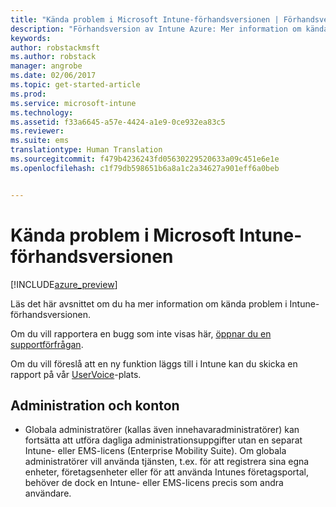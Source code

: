 ```yaml
---
title: "Kända problem i Microsoft Intune-förhandsversionen | Förhandsversion av Intune Azure | Microsoft Docs"
description: "Förhandsversion av Intune Azure: Mer information om kända problem i förhandsversionen"
keywords: 
author: robstackmsft
ms.author: robstack
manager: angrobe
ms.date: 02/06/2017
ms.topic: get-started-article
ms.prod: 
ms.service: microsoft-intune
ms.technology: 
ms.assetid: f33a6645-a57e-4424-a1e9-0ce932ea83c5
ms.reviewer: 
ms.suite: ems
translationtype: Human Translation
ms.sourcegitcommit: f479b4236243fd05630229520633a09c451e6e1e
ms.openlocfilehash: c1f79db598651b6a8a1c2a34627a901eff6a0beb


---
```


# <a name="known-issues-in-the-microsoft-intune-preview"></a>Kända problem i Microsoft Intune-förhandsversionen


[!INCLUDE[azure_preview](../includes/azure_preview.md)]


Läs det här avsnittet om du ha mer information om kända problem i Intune-förhandsversionen.

Om du vill rapportera en bugg som inte visas här, [öppnar du en supportförfrågan](https://docs.microsoft.com/intune/troubleshoot/how-to-get-support-for-microsoft-intune).

Om du vill föreslå att en ny funktion läggs till i Intune kan du skicka en rapport på vår [UserVoice](https://microsoftintune.uservoice.com/forums/291681-ideas/category/189016-azure-admin-console)-plats.

## <a name="administration-and-accounts"></a>Administration och konton

- Globala administratörer (kallas även innehavaradministratörer) kan fortsätta att utföra dagliga administrationsuppgifter utan en separat Intune- eller EMS-licens (Enterprise Mobility Suite). Om globala administratörer vill använda tjänsten, t.ex. för att registrera sina egna enheter, företagsenheter eller för att använda Intunes företagsportal, behöver de dock en Intune- eller EMS-licens precis som andra användare.



<!--HONumber=Feb17_HO1-->


